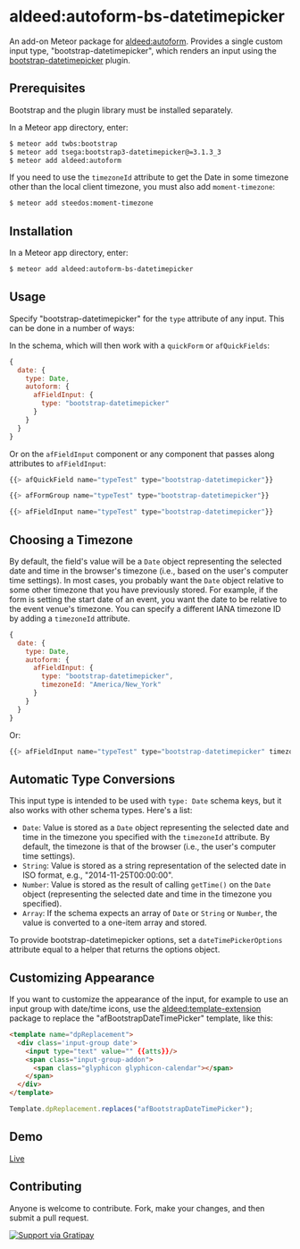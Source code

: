 aldeed:autoform-bs-datetimepicker
=========================

An add-on Meteor package for [aldeed:autoform](https://github.com/aldeed/meteor-autoform). Provides a single custom input type, "bootstrap-datetimepicker", which renders an input using the [bootstrap-datetimepicker](http://eonasdan.github.io/bootstrap-datetimepicker/) plugin.

## Prerequisites

Bootstrap and the plugin library must be installed separately.

In a Meteor app directory, enter:

```bash
$ meteor add twbs:bootstrap
$ meteor add tsega:bootstrap3-datetimepicker@=3.1.3_3
$ meteor add aldeed:autoform
```

If you need to use the `timezoneId` attribute to get the Date in some timezone other than the local client timezone, you must also add `moment-timezone`:

```bash
$ meteor add steedos:moment-timezone
```

## Installation

In a Meteor app directory, enter:

```bash
$ meteor add aldeed:autoform-bs-datetimepicker
```

## Usage

Specify "bootstrap-datetimepicker" for the `type` attribute of any input. This can be done in a number of ways:

In the schema, which will then work with a `quickForm` or `afQuickFields`:

```js
{
  date: {
    type: Date,
    autoform: {
      afFieldInput: {
        type: "bootstrap-datetimepicker"
      }
    }
  }
}
```

Or on the `afFieldInput` component or any component that passes along attributes to `afFieldInput`:

```js
{{> afQuickField name="typeTest" type="bootstrap-datetimepicker"}}

{{> afFormGroup name="typeTest" type="bootstrap-datetimepicker"}}

{{> afFieldInput name="typeTest" type="bootstrap-datetimepicker"}}
```

## Choosing a Timezone

By default, the field's value will be a `Date` object representing the selected date and time in the browser's timezone (i.e., based on the user's computer time settings). In most cases, you probably want the `Date` object relative to some other timezone that you have previously stored. For example, if the form is setting the start date of an event, you want the date to be relative to the event venue's timezone. You can specify a different IANA timezone ID by adding a `timezoneId` attribute.

```js
{
  date: {
    type: Date,
    autoform: {
      afFieldInput: {
        type: "bootstrap-datetimepicker",
        timezoneId: "America/New_York"
      }
    }
  }
}
```

Or:

```js
{{> afFieldInput name="typeTest" type="bootstrap-datetimepicker" timezoneId="America/New_York"}}
```

## Automatic Type Conversions

This input type is intended to be used with `type: Date` schema keys, but it also works with other schema types. Here's a list:

* `Date`: Value is stored as a `Date` object representing the selected date and time in the timezone you specified with the `timezoneId` attribute. By default, the timezone is that of the browser (i.e., the user's computer time settings).
* `String`: Value is stored as a string representation of the selected date in ISO format, e.g., "2014-11-25T00:00:00".
* `Number`: Value is stored as the result of calling `getTime()` on the `Date` object (representing the selected date and time in the timezone you specified).
* `Array`: If the schema expects an array of `Date` or `String` or `Number`, the value is converted to a one-item array and stored.

To provide bootstrap-datetimepicker options, set a `dateTimePickerOptions` attribute equal to a helper that returns the options object.

## Customizing Appearance

If you want to customize the appearance of the input, for example to use an input group with date/time icons, use the [aldeed:template-extension](https://atmospherejs.com/aldeed/template-extension) package to replace the "afBootstrapDateTimePicker" template, like this:

```html
<template name="dpReplacement">
  <div class='input-group date'>
    <input type="text" value="" {{atts}}/>
    <span class="input-group-addon">
      <span class="glyphicon glyphicon-calendar"></span>
    </span>
  </div>
</template>
```

```js
Template.dpReplacement.replaces("afBootstrapDateTimePicker");
```

## Demo

[Live](http://autoform.meteor.com/types)

## Contributing

Anyone is welcome to contribute. Fork, make your changes, and then submit a pull request.

[![Support via Gratipay](https://cdn.rawgit.com/gratipay/gratipay-badge/2.1.3/dist/gratipay.png)](https://gratipay.com/aldeed/)
